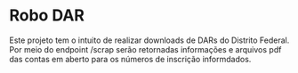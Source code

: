# Robo DAR

Este projeto tem o intuito de realizar downloads de DARs do Distrito Federal.
Por meio do endpoint /scrap serão retornadas informações e arquivos pdf das contas em aberto para os números de inscrição informdados.
